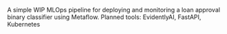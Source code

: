 A simple WIP MLOps pipeline for deploying and monitoring a loan approval binary classifier using Metaflow. 
Planned tools: EvidentlyAI, FastAPI, Kubernetes